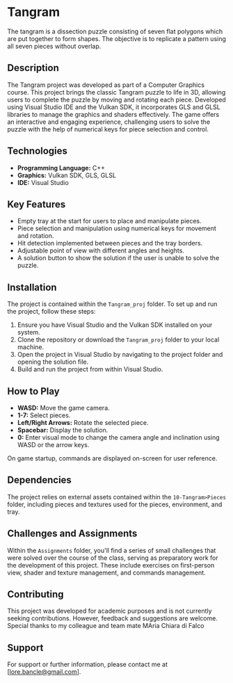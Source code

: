 # Tangram
The tangram is a dissection puzzle consisting of seven flat polygons which are put together to form shapes. The objective is to replicate a pattern using all seven pieces without overlap.

## Description
The Tangram project was developed as part of a Computer Graphics course. This project brings the classic Tangram puzzle to life in 3D, allowing users to complete the puzzle by moving and rotating each piece. Developed using Visual Studio IDE and the Vulkan SDK, it incorporates GLS and GLSL libraries to manage the graphics and shaders effectively. The game offers an interactive and engaging experience, challenging users to solve the puzzle with the help of numerical keys for piece selection and control.

## Technologies
- **Programming Language:** C++
- **Graphics:** Vulkan SDK, GLS, GLSL
- **IDE:** Visual Studio

## Key Features
- Empty tray at the start for users to place and manipulate pieces.
- Piece selection and manipulation using numerical keys for movement and rotation.
- Hit detection implemented between pieces and the tray borders.
- Adjustable point of view with different angles and heights.
- A solution button to show the solution if the user is unable to solve the puzzle.

## Installation
The project is contained within the `Tangram_proj` folder. To set up and run the project, follow these steps:
1. Ensure you have Visual Studio and the Vulkan SDK installed on your system.
2. Clone the repository or download the `Tangram_proj` folder to your local machine.
3. Open the project in Visual Studio by navigating to the project folder and opening the solution file.
4. Build and run the project from within Visual Studio.

## How to Play
- **WASD:** Move the game camera.
- **1-7:** Select pieces.
- **Left/Right Arrows:** Rotate the selected piece.
- **Spacebar:** Display the solution.
- **0:** Enter visual mode to change the camera angle and inclination using WASD or the arrow keys.

On game startup, commands are displayed on-screen for user reference.

## Dependencies
The project relies on external assets contained within the `10-Tangram>Pieces` folder, including pieces and textures used for the pieces, environment, and tray.

## Challenges and Assignments
Within the `Assignments` folder, you'll find a series of small challenges that were solved over the course of the class, serving as preparatory work for the development of this project. These include exercises on first-person view, shader and texture management, and commands management.

## Contributing
This project was developed for academic purposes and is not currently seeking contributions. However, feedback and suggestions are welcome.
Special thanks to my colleague and team mate MAria Chiara di Falco

## Support
For support or further information, please contact me at [lore.bancle@gmail.com].
